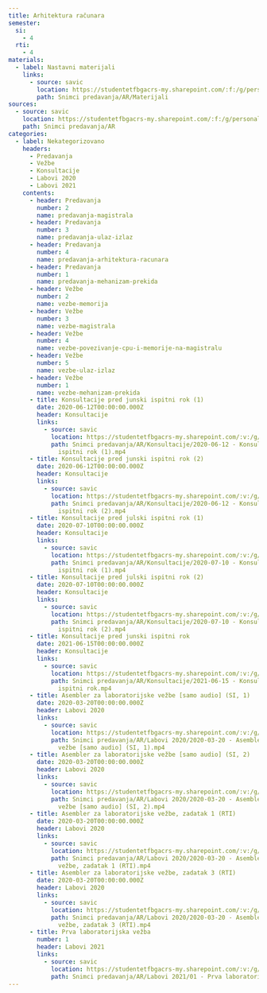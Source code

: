 ```yaml
---
title: Arhitektura računara
semester:
  si:
    - 4
  rti:
    - 4
materials:
  - label: Nastavni materijali
    links:
      - source: savic
        location: https://studentetfbgacrs-my.sharepoint.com/:f:/g/personal/sa190595d_student_etf_bg_ac_rs/EkzAjZCy3C5Jtf3xUkoygIsBTVysY55aAZmvexroMBjgCA
        path: Snimci predavanja/AR/Materijali
sources:
  - source: savic
    location: https://studentetfbgacrs-my.sharepoint.com/:f:/g/personal/sa190595d_student_etf_bg_ac_rs/Ete3iyel8spHuOk42ipaWQ0BCuPnoTSf339qnHU6LBow9w
    path: Snimci predavanja/AR
categories:
  - label: Nekategorizovano
    headers:
      - Predavanja
      - Vežbe
      - Konsultacije
      - Labovi 2020
      - Labovi 2021
    contents:
      - header: Predavanja
        number: 2
        name: predavanja-magistrala
      - header: Predavanja
        number: 3
        name: predavanja-ulaz-izlaz
      - header: Predavanja
        number: 4
        name: predavanja-arhitektura-racunara
      - header: Predavanja
        number: 1
        name: predavanja-mehanizam-prekida
      - header: Vežbe
        number: 2
        name: vezbe-memorija
      - header: Vežbe
        number: 3
        name: vezbe-magistrala
      - header: Vežbe
        number: 4
        name: vezbe-povezivanje-cpu-i-memorije-na-magistralu
      - header: Vežbe
        number: 5
        name: vezbe-ulaz-izlaz
      - header: Vežbe
        number: 1
        name: vezbe-mehanizam-prekida
      - title: Konsultacije pred junski ispitni rok (1)
        date: 2020-06-12T00:00:00.000Z
        header: Konsultacije
        links:
          - source: savic
            location: https://studentetfbgacrs-my.sharepoint.com/:v:/g/personal/sa190595d_student_etf_bg_ac_rs/ERSScSqTdwFMiGyvDf9xay4BHyS8BP7utX4frdJ2iZYdbg
            path: Snimci predavanja/AR/Konsultacije/2020-06-12 - Konsultacije pred junski
              ispitni rok (1).mp4
      - title: Konsultacije pred junski ispitni rok (2)
        date: 2020-06-12T00:00:00.000Z
        header: Konsultacije
        links:
          - source: savic
            location: https://studentetfbgacrs-my.sharepoint.com/:v:/g/personal/sa190595d_student_etf_bg_ac_rs/EZHPd3swLkhGvIqqNjQFRU8BikuUbvGtDDB-PffG4I5dtw
            path: Snimci predavanja/AR/Konsultacije/2020-06-12 - Konsultacije pred junski
              ispitni rok (2).mp4
      - title: Konsultacije pred julski ispitni rok (1)
        date: 2020-07-10T00:00:00.000Z
        header: Konsultacije
        links:
          - source: savic
            location: https://studentetfbgacrs-my.sharepoint.com/:v:/g/personal/sa190595d_student_etf_bg_ac_rs/EW-CyENvsJVPtHKt0d7BWfUBVVNup5JkT6zk5kkcNKHjiQ
            path: Snimci predavanja/AR/Konsultacije/2020-07-10 - Konsultacije pred julski
              ispitni rok (1).mp4
      - title: Konsultacije pred julski ispitni rok (2)
        date: 2020-07-10T00:00:00.000Z
        header: Konsultacije
        links:
          - source: savic
            location: https://studentetfbgacrs-my.sharepoint.com/:v:/g/personal/sa190595d_student_etf_bg_ac_rs/EdxoDKGVkNFNlMCdOC30TkcBla2S47TiiorBYOzZxkY-KQ
            path: Snimci predavanja/AR/Konsultacije/2020-07-10 - Konsultacije pred julski
              ispitni rok (2).mp4
      - title: Konsultacije pred junski ispitni rok
        date: 2021-06-15T00:00:00.000Z
        header: Konsultacije
        links:
          - source: savic
            location: https://studentetfbgacrs-my.sharepoint.com/:v:/g/personal/sa190595d_student_etf_bg_ac_rs/Eah8OA_HJ1tHjLOfRljhRqsBouEKfSra_5VJNwphjddZ4w
            path: Snimci predavanja/AR/Konsultacije/2021-06-15 - Konsultacije pred junski
              ispitni rok.mp4
      - title: Asembler za laboratorijske vežbe [samo audio] (SI, 1)
        date: 2020-03-20T00:00:00.000Z
        header: Labovi 2020
        links:
          - source: savic
            location: https://studentetfbgacrs-my.sharepoint.com/:v:/g/personal/sa190595d_student_etf_bg_ac_rs/EUYtsLyr7XBPjIIMg5-_0PgB6rhj_h_QBNjUS-iiepZ8bg
            path: Snimci predavanja/AR/Labovi 2020/2020-03-20 - Asembler za laboratorijske
              vežbe [samo audio] (SI, 1).mp4
      - title: Asembler za laboratorijske vežbe [samo audio] (SI, 2)
        date: 2020-03-20T00:00:00.000Z
        header: Labovi 2020
        links:
          - source: savic
            location: https://studentetfbgacrs-my.sharepoint.com/:v:/g/personal/sa190595d_student_etf_bg_ac_rs/ETQW1_LqIHxGopHrD2f093IB1xDE7IY8_PYOHSFIIz07gQ
            path: Snimci predavanja/AR/Labovi 2020/2020-03-20 - Asembler za laboratorijske
              vežbe [samo audio] (SI, 2).mp4
      - title: Asembler za laboratorijske vežbe, zadatak 1 (RTI)
        date: 2020-03-20T00:00:00.000Z
        header: Labovi 2020
        links:
          - source: savic
            location: https://studentetfbgacrs-my.sharepoint.com/:v:/g/personal/sa190595d_student_etf_bg_ac_rs/Edz9nOG3qUFMhB0uJ1_oxyQB68Y3BBc2YzAAXi1Z4ovCFQ
            path: Snimci predavanja/AR/Labovi 2020/2020-03-20 - Asembler za laboratorijske
              vežbe, zadatak 1 (RTI).mp4
      - title: Asembler za laboratorijske vežbe, zadatak 3 (RTI)
        date: 2020-03-20T00:00:00.000Z
        header: Labovi 2020
        links:
          - source: savic
            location: https://studentetfbgacrs-my.sharepoint.com/:v:/g/personal/sa190595d_student_etf_bg_ac_rs/EcGxpRwQrDhOt0mkayExco0Blftj53iGhwbRP8S41UTqmQ
            path: Snimci predavanja/AR/Labovi 2020/2020-03-20 - Asembler za laboratorijske
              vežbe, zadatak 3 (RTI).mp4
      - title: Prva laboratorijska vežba
        number: 1
        header: Labovi 2021
        links:
          - source: savic
            location: https://studentetfbgacrs-my.sharepoint.com/:v:/g/personal/sa190595d_student_etf_bg_ac_rs/Ed5E2om8ZDNJnZHIwHAc9MUBIG8-CsAXYVOb9Z0MVxWfhQ
            path: Snimci predavanja/AR/Labovi 2021/01 - Prva laboratorijska vežba.mp4
---
```



